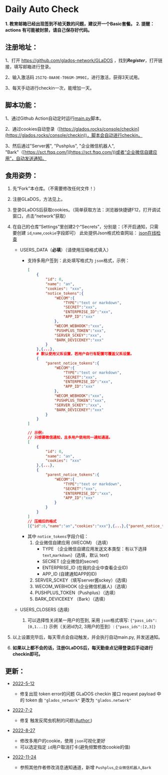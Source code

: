 # Daily Auto Check

**1. 教育邮箱已经出现签到不给天数的问题，建议开一个Basic套餐。**
**2. 提醒：actions 有可能被封禁，请自己保存好代码。**

## 注册地址：

1、打开 https://github.com/glados-network/GLaDOS ，找到***Register***，打开链接，填写邮箱进行登录。

2、输入激活码 `25I7Q-0AA9E-T06GM-3M90I`，进行激活，获得3天试用。

3、每天手动进行checkin一次，能增加一天。

## 脚本功能：

1、通过Github Action自动定时运行[main.py](https://github.com/AstbReal/glados-checkin/blob/master/glados/main.py)脚本。

2、通过cookies自动登录（[https://glados.rocks/console/checkin](https://glados.rocks/console/checkin))，脚本会自动进行checkin。

3、然后通过"Server酱", "Pushplus", "企业微信机器人", "Bark"（[https://sct.ftqq.com/](https://sct.ftqq.com/))或者“企业微信自建应用”，自动发送通知。

## 食用姿势：

1. 先“Fork”本仓库。（不需要修改任何文件！）
2. 注册GLaDOS，方法见上。
3. 登录GLaDOS后获取cookies。（简单获取方法：浏览器快捷键F12，打开调试窗口，点击“network”获取）
4. 在自己的仓库“Settings”里创建2个“Secrets”，分别是：（不开启通知，只需要创建 `id`,`name`,`cookie`字段即可）
   此处提供Json格式检查网站： [json在线检查](https://www.sojson.com/)

   - USERS_DATA（**必填**）（请使用压缩格式填入）

     - 支持多用户签到：此处填写格式为 `json`格式，示例：
       ````json
       [
           {
               "id": 0,
               "name": "an",
               "cookies": "xxx",
               "notice_tokens":{
                   "WECOM":{
                       "TYPE":"text or markdown",
                       "SECRET":"xxx",
                       "ENTERPRISE_ID":"xxx",
                       "APP_ID":"xxx"
                   },
                   "WECOM_WEBHOOK":"xxx",
                   "PUSHPLUS_TOKEN":"xxx",
                   "SERVER_SCKEY":"xxx",
                   "BARK_DEVICEKEY":"xxx"
               }
           },{...},
           # 默认使用父系设置，若用户自行有配置可覆盖父系设置。
           {
               "parent_notice_tokens":{
                   "WECOM":{
                       "TYPE":"text or markdown",
                       "SECRET":"xxx",
                       "ENTERPRISE_ID":"xxx",
                       "APP_ID":"xxx"
                   },
                   "WECOM_WEBHOOK":"xxx",
                   "PUSHPLUS_TOKEN":"xxx",
                   "SERVER_SCKEY":"xxx",
                   "BARK_DEVICEKEY":"xxx"
               }
           }
       ]

       // 示例:
       // 只想要微信通知，且多用户使用同一通知通道。
       [
           {
               "id": 0,
               "name": "an",
               "cookies": "xxx"
           },{...},
           {
               "parent_notice_tokens":{
                   "WECOM":{
                       "TYPE":"text or markdown",
                       "SECRET":"xxx",
                       "ENTERPRISE_ID":"xxx",
                       "APP_ID":"xxx"
                   }
               }
           }
       ]
       // 压缩后的格式
       [{"id":0,"name":"an","cookies":"xxx"},{...},{"parent_notice_tokens":{"WECOM":{"TYPE":"text or markdown","SECRET":"xxx","ENTERPRISE_ID":"xxx","APP_ID":"xxx"}}}]

       ````
     - 其中 `notice_tokens`字段介绍：
       1. 企业微信自建应用 (WECOM) （选填）
          - TYPE （企业微信自建应用发送文本类型：有以下选择 `text`,`markdown`）(选填，默认 text)
          - SECRET (企业微信的secret)
          - ENTERPRISE_ID (在我的企业中查看企业ID)
          - APP_ID (自建通知APP的ID)
       2. SERVER_SCKEY（填写server酱sckey）(选填)
       3. WECOM_WEBHOOK (企业微信机器人)（选填）
       4. PUSHPLUS_TOKEN（Pushplus）（选填）
       5. BARK_DEVICEKEY （Bark）（选填）
       
   - USERS_CLOSERS (选填)

     1. 可以选择性关闭某一用户的签到, 采用 `json`格式填写:
        `{"pass_ids":[0,1...]}`
        示例（关闭id为2, 3用户的签到）:
        `{"pass_ids":[2,3]}`
5. 以上设置完毕后，每天零点会自动触发，并会执行自动main.py, 并发送通知。
6. **如果以上都不会的话，注册GLaDOS后，每天勤奋点记得登录后手动进行checkin即可。**

## 更新：

- [2022-5-12](./README.md)

  - 修复出现 token error的问题
    GLaDOS checkin 接口 request payload 中的 token 由 `"glados_network"` 更改为 `"glados.network"`
- [2022-7-2](./README.md)

  - 修复 触发反爬虫机制的问题([Author:](https://github.com/tyIceStream/GLaDOS_Checkin))
- [2022-8-27]()

  - 修改多用户的cookie，使用 `json`可视化更好
  - 可以选定指定 `id`用户取消打卡(避免频繁修改cookie的值)
- [2022-11-24]()

  - 参照其他作者修改消息通知通道，新增 `Pushplus`,``企业微信机器人``,`Bark`
